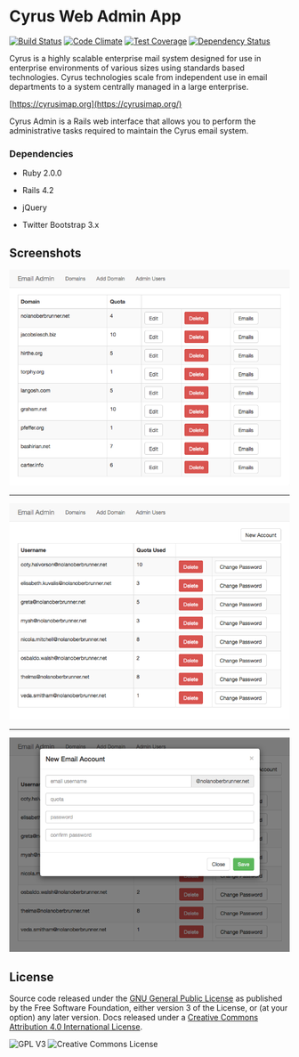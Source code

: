 # Cyrus Web Admin App
[![Build Status](https://travis-ci.org/mutalis/cyrus_admin.svg?branch=master)](https://travis-ci.org/mutalis/cyrus_admin) [![Code Climate](https://codeclimate.com/github/mutalis/cyrus_admin/badges/gpa.svg)](https://codeclimate.com/github/mutalis/cyrus_admin) [![Test Coverage](https://codeclimate.com/github/mutalis/cyrus_admin/badges/coverage.svg)](https://codeclimate.com/github/mutalis/cyrus_admin) [![Dependency Status](https://gemnasium.com/mutalis/cyrus_admin.svg)](https://gemnasium.com/mutalis/cyrus_admin)

Cyrus is a highly scalable enterprise mail system designed for use in enterprise environments of various sizes using standards based technologies. Cyrus technologies scale from independent use in email departments to a system centrally managed in a large enterprise.

[https://cyrusimap.org](https://cyrusimap.org/)

Cyrus Admin is a Rails web interface that allows you to perform the administrative tasks required to maintain the Cyrus email system.

### Dependencies

* Ruby 2.0.0

* Rails 4.2

* jQuery

* Twitter Bootstrap 3.x

## Screenshots

![Domain list](docs/domains-list.png)
***
![Email list](docs/email-list.png)
***
![New email account](docs/new-email-account.png)

## License

Source code released under the [GNU General Public License](http://www.gnu.org/licenses/gpl-3.0.html) as published by the Free Software Foundation, either version 3 of the License, or (at your option) any later version. Docs released under a [Creative Commons Attribution 4.0 International License](http://creativecommons.org/licenses/by/4.0/).

![GPL V3](http://www.gnu.org/graphics/gplv3-88x31.png) ![Creative Commons License](https://i.creativecommons.org/l/by/4.0/88x31.png)
